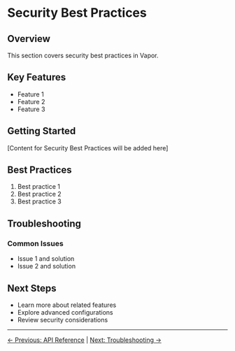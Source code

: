 # Security Best Practices

## Overview

This section covers security best practices in Vapor.

## Key Features

- Feature 1
- Feature 2
- Feature 3

## Getting Started

[Content for Security Best Practices will be added here]

## Best Practices

1. Best practice 1
2. Best practice 2
3. Best practice 3

## Troubleshooting

### Common Issues

- Issue 1 and solution
- Issue 2 and solution

## Next Steps

- Learn more about related features
- Explore advanced configurations
- Review security considerations

---

[← Previous: API Reference](13-api-reference.md) | [Next: Troubleshooting →](15-troubleshooting.md)